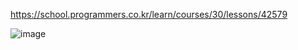 https://school.programmers.co.kr/learn/courses/30/lessons/42579

![image](https://github.com/githubbot7777/CodingTestProblem/assets/107686972/77292270-1ab0-45b3-bd2c-b4206628f963)
